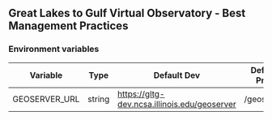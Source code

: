 ## Great Lakes to Gulf Virtual Observatory - Best Management Practices

### Environment variables

| Variable | Type | Default Dev | Default Prod | Description |
|----------|------|-------------|--------------|-------------|
| GEOSERVER_URL | string | https://gltg-dev.ncsa.illinois.edu/geoserver | /geoserver | |
